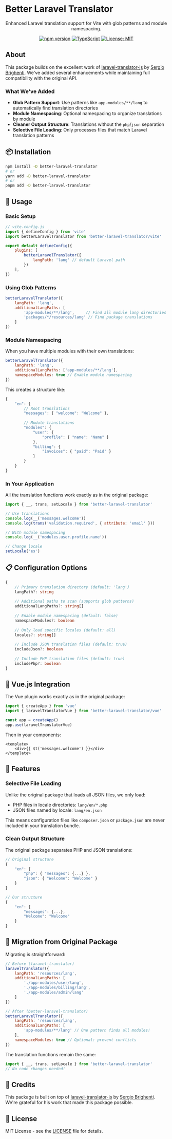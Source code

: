 # Better Laravel Translator

<div align="center">

Enhanced Laravel translation support for Vite with glob patterns and module namespacing.

[![npm version](https://img.shields.io/npm/v/better-laravel-translator.svg)](https://www.npmjs.com/package/better-laravel-translator)
[![TypeScript](https://img.shields.io/badge/TypeScript-Ready-blue.svg)]()
[![License: MIT](https://img.shields.io/badge/License-MIT-yellow.svg)](https://opensource.org/licenses/MIT)

</div>

## About

This package builds on the excellent work of [laravel-translator-js](https://github.com/sergix44/laravel-translator-js) by [Sergio Brighenti](https://github.com/sergix44/). We've added several enhancements while maintaining full compatibility with the original API.

### What We've Added

- **Glob Pattern Support**: Use patterns like `app-modules/**/lang` to automatically find translation directories
- **Module Namespacing**: Optional namespacing to organize translations by module
- **Cleaner Output Structure**: Translations without the `php`/`json` separation
- **Selective File Loading**: Only processes files that match Laravel translation patterns

## 📦 Installation

```bash
npm install -D better-laravel-translator
# or
yarn add -D better-laravel-translator
# or
pnpm add -D better-laravel-translator
```

## 🚀 Usage

### Basic Setup

```js
// vite.config.js
import { defineConfig } from 'vite'
import betterLaravelTranslator from 'better-laravel-translator/vite'

export default defineConfig({
    plugins: [
        betterLaravelTranslator({
            langPath: 'lang' // default Laravel path
        })
    ],
})
```

### Using Glob Patterns

```js
betterLaravelTranslator({
    langPath: 'lang',
    additionalLangPaths: [
        'app-modules/**/lang',     // Find all module lang directories
        'packages/*/resources/lang' // Find package translations
    ]
})
```

### Module Namespacing

When you have multiple modules with their own translations:

```js
betterLaravelTranslator({
    langPath: 'lang',
    additionalLangPaths: ['app-modules/**/lang'],
    namespaceModules: true // Enable module namespacing
})
```

This creates a structure like:

```js
{
    "en": {
        // Root translations
        "messages": { "welcome": "Welcome" },
        
        // Module translations
        "modules": {
            "user": {
                "profile": { "name": "Name" }
            },
            "billing": {
                "invoices": { "paid": "Paid" }
            }
        }
    }
}
```

### In Your Application

All the translation functions work exactly as in the original package:

```js
import { __, trans, setLocale } from 'better-laravel-translator'

// Use translations
console.log(__('messages.welcome'))
console.log(trans('validation.required', { attribute: 'email' }))

// With module namespacing
console.log(__('modules.user.profile.name'))

// Change locale
setLocale('es')
```

## 📋 Configuration Options

```typescript
{
    // Primary translation directory (default: 'lang')
    langPath?: string
    
    // Additional paths to scan (supports glob patterns)
    additionalLangPaths?: string[]
    
    // Enable module namespacing (default: false)
    namespaceModules?: boolean
    
    // Only load specific locales (default: all)
    locales?: string[]
    
    // Include JSON translation files (default: true)
    includeJson?: boolean
    
    // Include PHP translation files (default: true)
    includePhp?: boolean
}
```

## 🔧 Vue.js Integration

The Vue plugin works exactly as in the original package:

```js
import { createApp } from 'vue'
import { laravelTranslatorVue } from 'better-laravel-translator/vue'

const app = createApp()
app.use(laravelTranslatorVue)
```

Then in your components:

```vue
<template>
    <div>{{ $t('messages.welcome') }}</div>
</template>
```

## 🌟 Features

### Selective File Loading

Unlike the original package that loads all JSON files, we only load:
- PHP files in locale directories: `lang/en/*.php`
- JSON files named by locale: `lang/en.json`

This means configuration files like `composer.json` or `package.json` are never included in your translation bundle.

### Clean Output Structure

The original package separates PHP and JSON translations:

```js
// Original structure
{
    "en": {
        "php": { "messages": {...} },
        "json": { "Welcome": "Welcome" }
    }
}

// Our structure
{
    "en": {
        "messages": {...},
        "Welcome": "Welcome"
    }
}
```

## 🔄 Migration from Original Package

Migrating is straightforward:

```js
// Before (laravel-translator)
laravelTranslator({
    langPath: 'resources/lang',
    additionalLangPaths: [
        './app-modules/user/lang',
        './app-modules/billing/lang',
        './app-modules/admin/lang'
    ]
})

// After (better-laravel-translator) 
betterLaravelTranslator({
    langPath: 'resources/lang',
    additionalLangPaths: [
        'app-modules/**/lang' // One pattern finds all modules!
    ],
    namespaceModules: true // Optional: prevent conflicts
})
```

The translation functions remain the same:

```js
import { __, trans, setLocale } from 'better-laravel-translator'
// No code changes needed!
```

## 🤝 Credits

This package is built on top of [laravel-translator-js](https://github.com/sergix44/laravel-translator-js) by [Sergio Brighenti](https://github.com/sergix44/). We're grateful for his work that made this package possible.

## 📄 License

MIT License - see the [LICENSE](LICENSE) file for details.